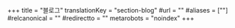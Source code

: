 +++
title = "블로그"
translationKey = "section-blog"
#url = ""
#aliases = [""]
#relcanonical = ""
#redirectto = ""
metarobots = "noindex"
+++
